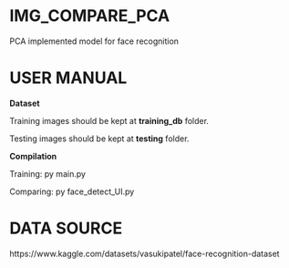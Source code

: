# IMG_COMPARE_PCA
PCA implemented model for face recognition 
</br>
# USER MANUAL
<h><b>Dataset</b></h>
<p>Training images should be kept at <b>training_db</b> folder.</p>
<p>Testing images should be kept at <b>testing</b> folder.</p>
<h><b>Compilation</b></h>
<p>Training: py main.py</p>
<p>Comparing: py face_detect_UI.py</p>

# DATA SOURCE
<p>https://www.kaggle.com/datasets/vasukipatel/face-recognition-dataset</p>

